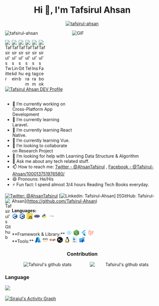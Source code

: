 <h1 align="center">Hi 👋, I'm Tafsirul Ahsan</h1>

<p align="center"> <a href="https://github.com/tafsirul-ahsan/github-profile-trophy"><img src="https://github-profile-trophy.vercel.app/?username=tafsirul-ahsan" alt="tafsirul-ahsan" /></a> </p>

<img align="right" alt="GIF" src="https://github.com/Tafsirul-Ahsan/TafsirulAhsan/blob/main/code.jpg" width="285" height="370" />
<p align="left"> 
  <img src="https://komarev.com/ghpvc/?username=tafsirul-ahsan&label=Views&color=blue&style=plastic" alt="tafsirul-ahsan" /> </p>

<a href="https://twitter.com/ahsantafsirul">
  <img align="left" alt="Tafsirul's Twitter" width="22px" src="https://cdn.jsdelivr.net/npm/simple-icons@v3/icons/twitter.svg" />
</a>
<a href="https://www.linkedin.com/in/tafsirul-ahsan/">
  <img align="left" alt="Tafsirul's Linkdein" width="22px" src="https://cdn.jsdelivr.net/npm/simple-icons@v3/icons/linkedin.svg" />
</a>
<a href="https://github.com/tafsirul-ahsan/">
  <img align="left" alt="Tafsirul's Github" width="22px" src="https://cdn.jsdelivr.net/npm/simple-icons@v3/icons/github.svg" />
</a>
<a href="https://t.me/TafsirulAhsan">
  <img align="left" alt="Tafsirul's Telegram" width="22px" src="https://cdn.jsdelivr.net/npm/simple-icons@v3/icons/telegram.svg" />
</a>
<a href="https://www.instagram.com/tafsirul_ahsan/">
  <img align="left" alt="Tafsirul's Instagram" width="22px" src="https://cdn.jsdelivr.net/npm/simple-icons@v3/icons/instagram.svg" />
</a>
<a href="https://www.facebook.com/people/Tafsirul-Ahsan/100013751976580/">
  <img align="left" alt="Tafsirul's Facebook" width="22px" src="https://cdn.jsdelivr.net/npm/simple-icons@v3/icons/facebook.svg" />
</a>
<a href="https://dev.to/tafsirul-ahsan">
  <img src="https://d2fltix0v2e0sb.cloudfront.net/dev-badge.svg" alt="Tafsirul Ahsan DEV Profile" height="30" width="30">
</a>


<br/>
<br/>

- 🔭 I’m currently working on Cross-Platform App Development
- 🌱 I’m currently learning Laravel.
- 🌱 I’m currently learning React Native.
- 🌱 I’m currently learning Vue.
- 👯 I’m looking to collaborate on Research Project
- 🤔 I’m looking for help with Learning Data Structure & Algorithm
- 💬 Ask me about any tech related stuff.
- 📫 How to reach me: [Twitter - @AhsanTafsirul](https://twitter.com/AhsanTafsirul) , [Facebook - @Tafsirul-Ahsan/100013751976580/](https://www.facebook.com/people/Tafsirul-Ahsan/100013751976580/?ref=bookmarks)
- 😄 Pronouns: He/His
- ⚡ Fun fact: I spend almost 3/4 hours Reading Tech Books everyday.

[![Twitter: @AhsanTafsirul](https://img.shields.io/twitter/follow/ahsantafsirul?style=social)](https://twitter.com/AhsanTafsirul)
[![Linkedin: Tafsirul-Ahsan](https://img.shields.io/badge/tafsirul-ahsan?style=flat-square&logo=Linkedin&logoColor=white&link=https://www.linkedin.com/in/tafsirul-ahsan/)]
[![GitHub: Tafsirul-Ahsan]<img align="left" alt="Tafsirul's Github" width="22px" src="https://cdn.jsdelivr.net/npm/simple-icons@v3/icons/github.svg" />(https://github.com/Tafsirul-Ahsan)

**Languages:**  
<code><img height="20" src="https://raw.githubusercontent.com/github/explore/80688e429a7d4ef2fca1e82350fe8e3517d3494d/topics/c/c.png"></code>
<code><img height="20" src="https://raw.githubusercontent.com/github/explore/80688e429a7d4ef2fca1e82350fe8e3517d3494d/topics/cpp/cpp.png"></code>
<code><img height="20" src="https://raw.githubusercontent.com/github/explore/80688e429a7d4ef2fca1e82350fe8e3517d3494d/topics/javascript/javascript.png"></code>
<code><img height="20" src="https://raw.githubusercontent.com/github/explore/80688e429a7d4ef2fca1e82350fe8e3517d3494d/topics/php/php.png"></code>
<code><img height="20" src="https://raw.githubusercontent.com/github/explore/80688e429a7d4ef2fca1e82350fe8e3517d3494d/topics/python/python.png"></code>
<code><img height="20" src="https://raw.githubusercontent.com/github/explore/80688e429a7d4ef2fca1e82350fe8e3517d3494d/topics/java/java.png"></code>


<br>
**Framework & Library:**
<code><img height="20" src="https://raw.githubusercontent.com/github/explore/80688e429a7d4ef2fca1e82350fe8e3517d3494d/topics/react/react.png"></code>
<code><img height="20" src="https://raw.githubusercontent.com/github/explore/80688e429a7d4ef2fca1e82350fe8e3517d3494d/topics/nodejs/nodejs.png"></code> 
<code><img height="20" src="https://raw.githubusercontent.com/github/explore/80688e429a7d4ef2fca1e82350fe8e3517d3494d/topics/flutter/flutter.png"></code>
<code><img height="20" src="https://raw.githubusercontent.com/github/explore/80688e429a7d4ef2fca1e82350fe8e3517d3494d/topics/laravel/laravel.png"></code>
<br>
**Tools:**
<code><img height="20" src="https://raw.githubusercontent.com/github/explore/80688e429a7d4ef2fca1e82350fe8e3517d3494d/topics/azure/azure.png"></code> 
<code><img height="20" src="https://raw.githubusercontent.com/github/explore/80688e429a7d4ef2fca1e82350fe8e3517d3494d/topics/aws/aws.png"></code>
<code><img height="20" src="https://raw.githubusercontent.com/github/explore/80688e429a7d4ef2fca1e82350fe8e3517d3494d/topics/git/git.png"></code>
<code><img height="20" src="https://raw.githubusercontent.com/github/explore/80688e429a7d4ef2fca1e82350fe8e3517d3494d/topics/terminal/terminal.png"></code>
<code><img height="20" src="https://raw.githubusercontent.com/github/explore/80688e429a7d4ef2fca1e82350fe8e3517d3494d/topics/linux/linux.png"></code>
<code><img height="20" src="https://raw.githubusercontent.com/github/explore/80688e429a7d4ef2fca1e82350fe8e3517d3494d/topics/macos/macos.png"></code>
<code><img height="20" src="https://raw.githubusercontent.com/github/explore/80688e429a7d4ef2fca1e82350fe8e3517d3494d/topics/xcode/xcode.png"></code>
<div align="center">


### Contribution
<div align="center">

<img algin="left" src="https://github-readme-streak-stats.herokuapp.com/?user=tafsirul-ahsan&theme=default" width="45%" alt="Tafsirul's github stats"/>
</a>
<a href="https://github.com/Tafsirul-Ahsan">
 <img align="right" src="https://github-readme-stats.vercel.app/api?username=tafsirul-ahsan&show_icons=true&theme=default&line_height=24" width="45%" alt="Tafsirul's github stats"/>
</a>
<div align="left">

### Language

<a href="https://github.com/Tafsirul-Ahsan">
  <img align="left" src="https://github-readme-stats.vercel.app/api/top-langs/?username=tafsirul-ahsan&theme=default&hide_langs_below=1" />
</a>

<br>


<div align="center">


</div>
  <br/>
   <a href="https://github.com/tafsirul-ahsan
"><img alt="Sirajul's Activity Graph" src="https://activity-graph.herokuapp.com/graph?username=tafsirul-ahsan&custom_title=%20Tafsirul's%20Contribution%20Graph&theme=white" /></a>
  <br/>
